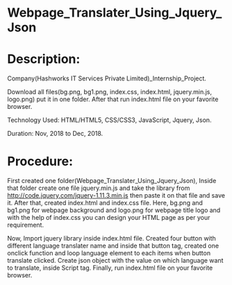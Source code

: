 # Webpage_Translater_Using_Jquery_Json
# Description: 

Company(Hashworks IT Services Private Limited)_Internship_Project.

Download all files(bg.png, bg1.png, index.css, index.html, jquery.min.js, logo.png) put it in one folder. 
After that run index.html file on your favorite browser. 

Technology Used: HTML/HTML5, CSS/CSS3, JavaScript, Jquery, Json. 

Duration: Nov, 2018 to Dec, 2018.

# Procedure:

First created one folder(Webpage_Translater_Using_Jquery_Json), Inside that folder create one file jquery.min.js and take the library from http://code.jquery.com/jquery-1.11.3.min.js then paste it on that file and save it. After that, created index.html and index.css file. Here, bg.png and bg1.png for webpage background and logo.png for webpage title logo and with the help of index.css you can design your HTML page as per your requirement.

Now, Import jquery library inside index.html file. Created four button with different language translater name and inside that button tag, created one onclick function and loop language element to each items when button translate clicked. Create json object with the value on which language want to translate, inside Script tag. Finally, run index.html file on your favorite browser.


